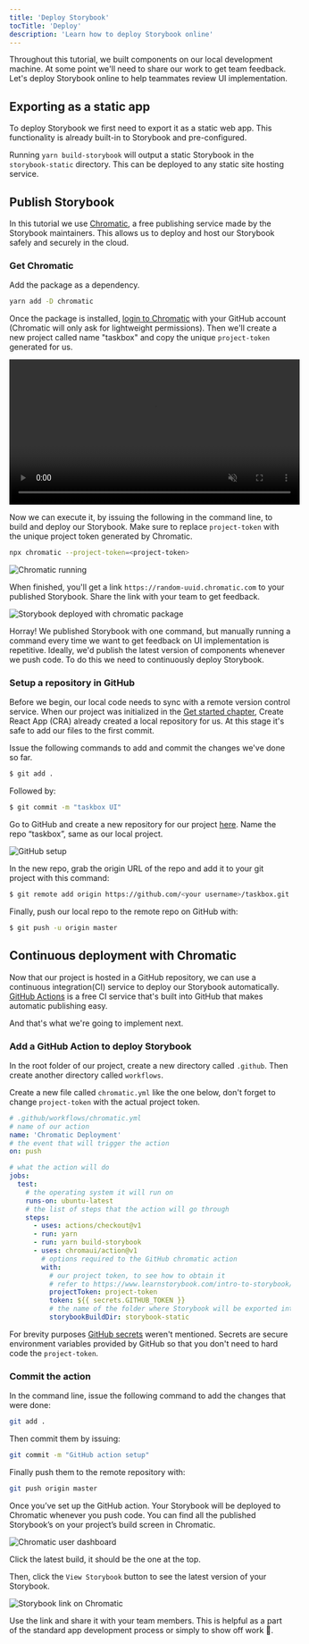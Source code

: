 ```yaml
---
title: 'Deploy Storybook'
tocTitle: 'Deploy'
description: 'Learn how to deploy Storybook online'
---
```


Throughout this tutorial, we built components on our local development machine. At some point we'll need to share our work to get team feedback. Let's deploy Storybook online to help teammates review UI implementation.

## Exporting as a static app

To deploy Storybook we first need to export it as a static web app. This functionality is already built-in to Storybook and pre-configured.

Running `yarn build-storybook` will output a static Storybook in the `storybook-static` directory. This can be deployed to any static site hosting service.

## Publish Storybook

In this tutorial we use <a href="https://www.chromatic.com/">Chromatic</a>, a free publishing service made by the Storybook maintainers. This allows us to deploy and host our Storybook safely and securely in the cloud.

### Get Chromatic

Add the package as a dependency.

```bash
yarn add -D chromatic
```

Once the package is installed, [login to Chromatic](https://www.chromatic.com/start) with your GitHub account (Chromatic will only ask for lightweight permissions). Then we'll create a new project called name "taskbox" and copy the unique `project-token` generated for us.

<video autoPlay muted playsInline loop style="width:520px; margin: 0 auto;">
  <source
    src="/intro-to-storybook/chromatic-setup-learnstorybook.mp4"
    type="video/mp4"
  />
</video>

Now we can execute it, by issuing the following in the command line, to build and deploy our Storybook. Make sure to replace `project-token` with the unique project token generated by Chromatic.

```bash
npx chromatic --project-token=<project-token>
```

![Chromatic running](/chromatic/chromatic-manual-storybook-console-log.png)

When finished, you'll get a link `https://random-uuid.chromatic.com` to your published Storybook. Share the link with your team to get feedback.

![Storybook deployed with chromatic package](/chromatic/chromatic-manual-storybook-deploy.png)

Horray! We published Storybook with one command, but manually running a command every time we want to get feedback on UI implementation is repetitive. Ideally, we'd publish the latest version of components whenever we push code. To do this we need to continuously deploy Storybook.

### Setup a repository in GitHub

Before we begin, our local code needs to sync with a remote version control service. When our project was initialized in the [Get started chapter](/react/en/get-started/), Create React App (CRA) already created a local repository for us. At this stage it's safe to add our files to the first commit.

Issue the following commands to add and commit the changes we've done so far.

```bash
$ git add .
```

Followed by:

```bash
$ git commit -m "taskbox UI"
```

Go to GitHub and create a new repository for our project [here](https://github.com/new). Name the repo “taskbox”, same as our local project.

![GitHub setup](/intro-to-storybook/github-create-taskbox.png)

In the new repo, grab the origin URL of the repo and add it to your git project with this command:

```bash
$ git remote add origin https://github.com/<your username>/taskbox.git
```

Finally, push our local repo to the remote repo on GitHub with:

```bash
$ git push -u origin master
```

## Continuous deployment with Chromatic

Now that our project is hosted in a GitHub repository, we can use a continuous integration(CI) service to deploy our Storybook automatically. [GitHub Actions](https://github.com/features/actions) is a free CI service that's built into GitHub that makes automatic publishing easy.

And that's what we're going to implement next.

### Add a GitHub Action to deploy Storybook

In the root folder of our project, create a new directory called `.github`. Then create another directory called `workflows`.

Create a new file called `chromatic.yml` like the one below, don't forget to change `project-token` with the actual project token.

```yaml
# .github/workflows/chromatic.yml
# name of our action
name: 'Chromatic Deployment'
# the event that will trigger the action
on: push

# what the action will do
jobs:
  test:
    # the operating system it will run on
    runs-on: ubuntu-latest
    # the list of steps that the action will go through
    steps:
      - uses: actions/checkout@v1
      - run: yarn
      - run: yarn build-storybook
      - uses: chromaui/action@v1
        # options required to the GitHub chromatic action
        with:
          # our project token, to see how to obtain it
          # refer to https://www.learnstorybook.com/intro-to-storybook/react/en/deploy/
          projectToken: project-token
          token: ${{ secrets.GITHUB_TOKEN }}
          # the name of the folder where Storybook will be exported into.
          storybookBuildDir: storybook-static
```

<div class="aside"><p>For brevity purposes <a href="https://help.github.com/en/actions/configuring-and-managing-workflows/creating-and-storing-encrypted-secrets">GitHub secrets</a> weren't mentioned. Secrets are secure environment variables provided by GitHub so that you don't need to hard code the <code>project-token</code>.</p></div>

### Commit the action

In the command line, issue the following command to add the changes that were done:

```bash
git add .
```

Then commit them by issuing:

```bash
git commit -m "GitHub action setup"
```

Finally push them to the remote repository with:

```bash
git push origin master
```

Once you’ve set up the GitHub action. Your Storybook will be deployed to Chromatic whenever you push code. You can find all the published Storybook’s on your project’s build screen in Chromatic.

![Chromatic user dashboard](/chromatic/chromatic-user-dashboard.png)

Click the latest build, it should be the one at the top.

Then, click the `View Storybook` button to see the latest version of your Storybook.

![Storybook link on Chromatic](/chromatic/chromatic-build-storybook-link.png)

<!--
And that's it, all is required is to commit and push the changes to our repository and we've successfully automated our Storybook deployment
 -->

Use the link and share it with your team members. This is helpful as a part of the standard app development process or simply to show off work 💅.
